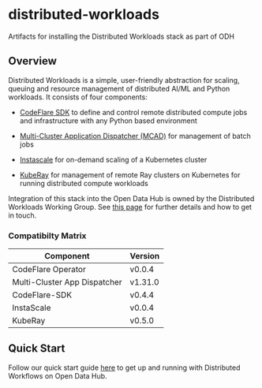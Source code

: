 # distributed-workloads

Artifacts for installing the Distributed Workloads stack as part of ODH

## Overview

Distributed Workloads is a simple, user-friendly abstraction for scaling,
queuing and resource management of distributed AI/ML and Python workloads.
It consists of four components:

* [CodeFlare SDK](https://github.com/project-codeflare/codeflare-sdk) to define and control remote distributed compute jobs and infrastructure with any Python based environment
* [Multi-Cluster Application Dispatcher (MCAD)](https://github.com/project-codeflare/multi-cluster-app-dispatcher) for management of batch jobs
* [Instascale](https://github.com/project-codeflare/instascale) for on-demand scaling of a Kubernetes cluster

* [KubeRay](https://github.com/ray-project/kuberay) for management of remote Ray clusters on Kubernetes for running distributed compute workloads

Integration of this stack into the Open Data Hub is owned by the Distributed Workloads Working Group. See [this page](https://github.com/opendatahub-io/opendatahub-community/tree/master/wg-distributed-workloads) for further details and how to get in touch.

### Compatibilty Matrix

| Component                    | Version |
|------------------------------|---------|
| CodeFlare Operator           | v0.0.4  |
| Multi-Cluster App Dispatcher | v1.31.0 |
| CodeFlare-SDK                | v0.4.4  |
| InstaScale                   | v0.0.4  |
| KubeRay                      | v0.5.0  |

## Quick Start

Follow our quick start guide [here](/Quick-Start.md) to get up and running with Distributed Workflows on Open Data Hub.  
